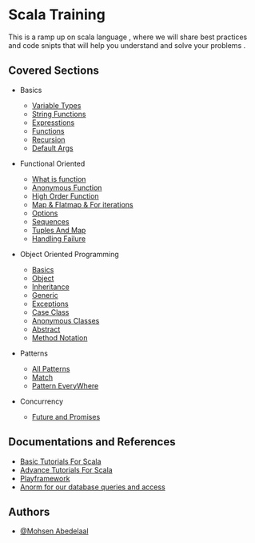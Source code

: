 
# Scala Training

This is a ramp up on scala language , where we will share best practices
and code snipts that will help you understand and solve your 
problems .



## Covered Sections
 
 *  Basics
    - [Variable Types](https://github.com/mohsen-Incrowd/scala-training/blob/main/src/lectures/basics/VariablesTypes.scala)
    - [String Functions](https://github.com/mohsen-Incrowd/scala-training/blob/main/src/lectures/basics/StringFunctions.scala)
    - [Expresstions](https://github.com/mohsen-Incrowd/scala-training/blob/main/src/lectures/basics/Expression.scala)
    - [Functions](https://github.com/mohsen-Incrowd/scala-training/blob/main/src/lectures/basics/Functions.scala)
    - [Recursion](https://github.com/mohsen-Incrowd/scala-training/blob/main/src/lectures/basics/Recursion.scala)
    - [Default Args](https://github.com/mohsen-Incrowd/scala-training/blob/main/src/lectures/basics/DefaultArgs.scala)
 
 *  Functional Oriented
    - [What is function](https://github.com/mohsen-Incrowd/scala-training/blob/main/src/lectures/functionaloriented/WhatIsAFunction.scala)
    - [Anonymous Function](https://github.com/mohsen-Incrowd/scala-training/blob/main/src/lectures/functionaloriented/AnonymousFunction.scala)
    - [High Order Function](https://github.com/mohsen-Incrowd/scala-training/blob/main/src/lectures/functionaloriented/HOFs.scala)
    - [Map & Flatmap & For iterations](https://github.com/mohsen-Incrowd/scala-training/blob/main/src/lectures/functionaloriented/MapFatmapFilterFor.scala)
    - [Options](https://github.com/mohsen-Incrowd/scala-training/blob/main/src/lectures/functionaloriented/Options.scala)
    - [Sequences](https://github.com/mohsen-Incrowd/scala-training/blob/main/src/lectures/functionaloriented/Sequences.scala)
    - [Tuples And Map](https://github.com/mohsen-Incrowd/scala-training/blob/main/src/lectures/functionaloriented/TuplesAndMap.scala)
    - [Handling Failure](https://github.com/mohsen-Incrowd/scala-training/blob/main/src/lectures/functionaloriented/HandlingFailure.scala)

 *  Object Oriented Programming
    - [Basics](https://github.com/mohsen-Incrowd/scala-training/blob/main/src/lectures/oop/basics.scala)
    - [Object](https://github.com/mohsen-Incrowd/scala-training/blob/main/src/lectures/oop/Objects.scala)
    - [Inheritance](https://github.com/mohsen-Incrowd/scala-training/blob/main/src/lectures/oop/Inheritance.scala)
    - [Generic](https://github.com/mohsen-Incrowd/scala-training/blob/main/src/lectures/oop/Generic.scala)
    - [Exceptions](https://github.com/mohsen-Incrowd/scala-training/blob/main/src/lectures/oop/Exceptions.scala)
    - [Case Class](https://github.com/mohsen-Incrowd/scala-training/blob/main/src/lectures/oop/CaseClass.scala)
    - [Anonymous Classes](https://github.com/mohsen-Incrowd/scala-training/blob/main/src/lectures/oop/AnonymousClasses.scala)
    - [Abstract](https://github.com/mohsen-Incrowd/scala-training/blob/main/src/lectures/oop/AbstractDataTypes.scala)
    - [Method Notation](https://github.com/mohsen-Incrowd/scala-training/blob/main/src/lectures/oop/MethodNotation.scala)

 *  Patterns
    - [All Patterns](https://github.com/mohsen-Incrowd/scala-training/blob/main/src/lectures/paterns/AllPaterns.scala)
    - [Match](https://github.com/mohsen-Incrowd/scala-training/blob/main/src/lectures/paterns/Matching.scala)
    - [Pattern EveryWhere](https://github.com/mohsen-Incrowd/scala-training/blob/main/src/lectures/paterns/PaternEveryWhere.scala)

 *  Concurrency
    - [Future and Promises](https://github.com/mohsen-Incrowd/scala-training/blob/main/src/lectures/concurrency/FutureAndPromises.scala)





 


 
 



## Documentations and References

- [Basic Tutorials For Scala](https://www.youtube.com/watch?v=TI4luLxI_n8&list=PL15cIG7aNbhtZxLafzxmld750BcFw-9Ek)
- [Advance Tutorials For Scala](https://www.youtube.com/watch?v=tXaH7M--c9o&list=PL15cIG7aNbhshROiDuYpFTwoCRXeyBNYx)
- [Playframework](https://www.playframework.com/documentation/2.8.x/Home)
- [Anorm for our database queries and access](https://www.playframework.com/documentation/2.8.x/Anorm#Anorm)





## Authors

- [@Mohsen Abedelaal](https://github.com/mohsen-Incrowd)

